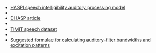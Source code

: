 - [HASPI speech intelligibility auditory processing model](https://www.sciencedirect.com/science/article/pii/S0167639320300431)
- 
- [DHASP article](https://ieeexplore.ieee.org/stamp/stamp.jsp?tp=&arnumber=9414571)
- 
- [TIMIT speech dataset](https://academictorrents.com/details/34e2b78745138186976cbc27939b1b34d18bd5b3)
- 
- [Suggested formulae for calculating auditory-filter bandwidths and excitation patterns](https://pubmed.ncbi.nlm.nih.gov/6630731/)
